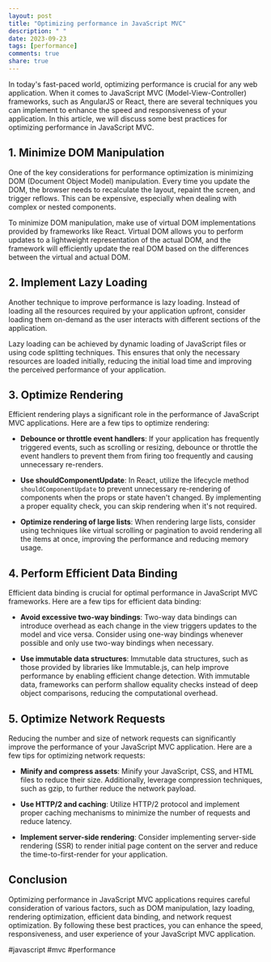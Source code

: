 ```yaml
---
layout: post
title: "Optimizing performance in JavaScript MVC"
description: " "
date: 2023-09-23
tags: [performance]
comments: true
share: true
---
```


In today's fast-paced world, optimizing performance is crucial for any web application. When it comes to JavaScript MVC (Model-View-Controller) frameworks, such as AngularJS or React, there are several techniques you can implement to enhance the speed and responsiveness of your application. In this article, we will discuss some best practices for optimizing performance in JavaScript MVC.

## 1. Minimize DOM Manipulation

One of the key considerations for performance optimization is minimizing DOM (Document Object Model) manipulation. Every time you update the DOM, the browser needs to recalculate the layout, repaint the screen, and trigger reflows. This can be expensive, especially when dealing with complex or nested components.

To minimize DOM manipulation, make use of virtual DOM implementations provided by frameworks like React. Virtual DOM allows you to perform updates to a lightweight representation of the actual DOM, and the framework will efficiently update the real DOM based on the differences between the virtual and actual DOM.

## 2. Implement Lazy Loading

Another technique to improve performance is lazy loading. Instead of loading all the resources required by your application upfront, consider loading them on-demand as the user interacts with different sections of the application.

Lazy loading can be achieved by dynamic loading of JavaScript files or using code splitting techniques. This ensures that only the necessary resources are loaded initially, reducing the initial load time and improving the perceived performance of your application.

## 3. Optimize Rendering

Efficient rendering plays a significant role in the performance of JavaScript MVC applications. Here are a few tips to optimize rendering:

- **Debounce or throttle event handlers**: If your application has frequently triggered events, such as scrolling or resizing, debounce or throttle the event handlers to prevent them from firing too frequently and causing unnecessary re-renders.

- **Use shouldComponentUpdate**: In React, utilize the lifecycle method `shouldComponentUpdate` to prevent unnecessary re-rendering of components when the props or state haven't changed. By implementing a proper equality check, you can skip rendering when it's not required.

- **Optimize rendering of large lists**: When rendering large lists, consider using techniques like virtual scrolling or pagination to avoid rendering all the items at once, improving the performance and reducing memory usage.

## 4. Perform Efficient Data Binding

Efficient data binding is crucial for optimal performance in JavaScript MVC frameworks. Here are a few tips for efficient data binding:

- **Avoid excessive two-way bindings**: Two-way data bindings can introduce overhead as each change in the view triggers updates to the model and vice versa. Consider using one-way bindings whenever possible and only use two-way bindings when necessary.

- **Use immutable data structures**: Immutable data structures, such as those provided by libraries like Immutable.js, can help improve performance by enabling efficient change detection. With immutable data, frameworks can perform shallow equality checks instead of deep object comparisons, reducing the computational overhead.

## 5. Optimize Network Requests

Reducing the number and size of network requests can significantly improve the performance of your JavaScript MVC application. Here are a few tips for optimizing network requests:

- **Minify and compress assets**: Minify your JavaScript, CSS, and HTML files to reduce their size. Additionally, leverage compression techniques, such as gzip, to further reduce the network payload.

- **Use HTTP/2 and caching**: Utilize HTTP/2 protocol and implement proper caching mechanisms to minimize the number of requests and reduce latency.

- **Implement server-side rendering**: Consider implementing server-side rendering (SSR) to render initial page content on the server and reduce the time-to-first-render for your application.

## Conclusion

Optimizing performance in JavaScript MVC applications requires careful consideration of various factors, such as DOM manipulation, lazy loading, rendering optimization, efficient data binding, and network request optimization. By following these best practices, you can enhance the speed, responsiveness, and user experience of your JavaScript MVC application.

#javascript #mvc #performance